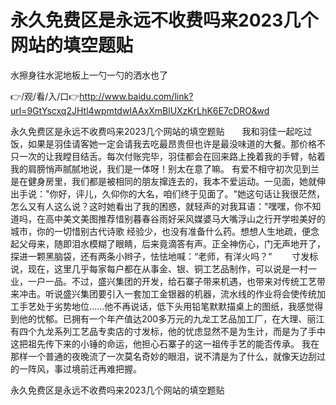 # 永久免费区是永远不收费吗来2023几个网站的填空题贴
水擦身往水泥地板上一勺一勺的洒水也了

👉/观/看/入/口👉http://www.baidu.com/link?url=9GtYscxq2JHtl4wpmtdwIAAxXmBlUXzKrLhK6E7cDRO&wd

永久免费区是永远不收费吗来2023几个网站的填空题贴　　我和羽佳一起吃过饭，如果是羽佳请客她一定会请我去吃最昂贵但也许是最没味道的大餐。那价格不只一次的让我瞠目结舌。每次付账完毕，羽佳都会在回来路上挽着我的手臂，帖着我的肩膀悄声腻腻地说，我们是一体呀！别太在意了嘛。
有爱不相守初次见到兰是在健身房里，我们都是被相同的朋友撺连去的，我本不爱运动。一见面，她就伸出手说："你好，评儿，久仰你的大名，咱们终于见面了。"她这句话让我很茫然，怎么又有人这么说？这时她看出了我的困惑，就轻声的对我耳语："嘿嘿，你不知道吗，在高中美文美图推荐惜别暮春谷雨好采风媒婆马大嘴浮山之行开学啦美好的城市，你的一切惜别古代诗歌
经验少，也没有准备什么药。想想人生地疏，便念起父母来，随即泪水模糊了眼睛，后来竟滴答有声。正全神伤心，门无声地开了，探进一颗黑脑袋，还有两条小辫子，怯怯地喊：“老师，有洋火吗？”
　　寸发标说，现在，这里几乎每家每户都在从事金、银、铜工艺品制作，可以说是一村一业，一户一品。不过，盛兴集团的开发，给石寨子带来机遇，也带来对传统工艺带来冲击。听说盛兴集团要引入一套加工金银器的机器，流水线的作业将会使传统加工手艺处于劣势地位……他不再说话，低下头用铅笔默默描桌上的图纸，我感觉得到他的忧郁。已拥有一个年产值达200多万元的九龙工艺品加工厂，在大理、丽江有四个九龙系列工艺品专卖店的寸发标，他的忧虑显然不是为生计，而是为了手中这把祖先传下来的小锤的命运，他担心石寨子的这一祖传手艺的能否传承。
我在那样一个普通的夜晚流了一次莫名奇妙的眼泪，说不清是为了什么，就像天边刮过的一阵风，事过境前迁再难把握。

永久免费区是永远不收费吗来2023几个网站的填空题贴
